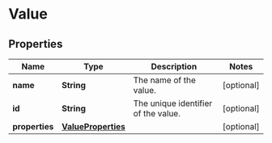 

# Value


## Properties

Name | Type | Description | Notes
------------ | ------------- | ------------- | -------------
**name** | **String** | The name of the value. |  [optional]
**id** | **String** | The unique identifier of the value. |  [optional]
**properties** | [**ValueProperties**](ValueProperties.md) |  |  [optional]



